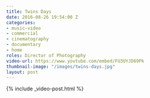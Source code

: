```yaml
---
title: Twins Days
date: 2016-08-26 19:54:00 Z
categories:
- music-video
- commercial
- cinematography
- documentary
- home
roles: Director of Photography
video-url: https://www.youtube.com/embed/FU3UYJD69Pk
thumbnail-image: "/images/twins-days.jpg"
layout: post
---
```


{% include _video-post.html %}
